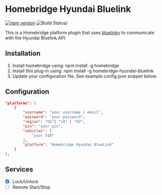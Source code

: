# Homebridge Hyundai Bluelink

[![npm version](https://badge.fury.io/js/homebridge-hyundai-bluelink.svg)](https://badge.fury.io/js/homebridge-hyundai-bluelink)
![Build Status)](https://img.shields.io/github/workflow/status/athal7/homebridge-hyundai-bluelink/build/main)

This is a Homebridge platform plugin that uses [bluelinky](https://github.com/Hacksore/bluelinky) to communicate with the Hyundai Bluelink API.

## Installation

1. Install homebridge using: npm install -g homebridge
2. Install this plug-in using: npm install -g homebridge-hyundai-bluelink
3. Update your configuration file. See example config.json snippet below.

## Configuration

```json
"platforms": [
    {
        "username": "your username / email",
        "password": "your password",
        "region": "US"| "CA" | "EU",
        "pin": "your pin",
        "vehicles": [
            "your VIN"
        ],
        "platform": "Homebridge Hyundai BlueLink"
    }
],
```

## Services

-   [x] Lock/Unlock
-   [ ] Remote Start/Stop
